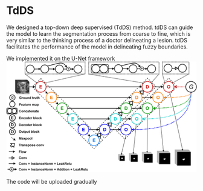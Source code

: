 # TdDS
We designed a top-down deep supervised (TdDS) method. tdDS can guide the model to learn the segmentation process from coarse to fine, which is very similar to the thinking process of a doctor delineating a lesion. tdDS facilitates the performance of the model in delineating fuzzy boundaries.

We implemented it on the U-Net framework
![](https://github.com/odindis/TdDS/blob/main/model.png)

The code will be uploaded gradually

